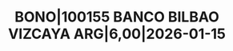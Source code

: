 ---
layout: asset
title: BONO|100155 BANCO BILBAO VIZCAYA ARG|6,00|2026-01-15
isin: ES0813211028
---